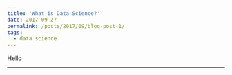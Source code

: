 ```yaml
---
title: 'What is Data Science?'
date: 2017-09-27
permalink: /posts/2017/09/blog-post-1/
tags:
  - data science
---
```

Hello


------
